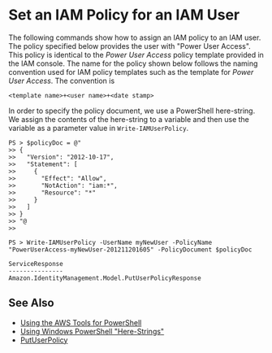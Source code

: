 # Set an IAM Policy for an IAM User<a name="pstools-iam-policy"></a>

The following commands show how to assign an IAM policy to an IAM user\. The policy specified below provides the user with "Power User Access"\. This policy is identical to the *Power User Access* policy template provided in the IAM console\. The name for the policy shown below follows the naming convention used for IAM policy templates such as the template for *Power User Access*\. The convention is

```
<template name>+<user name>+<date stamp>
```

In order to specify the policy document, we use a PowerShell here\-string\. We assign the contents of the here\-string to a variable and then use the variable as a parameter value in `Write-IAMUserPolicy`\.

```
PS > $policyDoc = @"
>> {
>>   "Version": "2012-10-17",
>>   "Statement": [
>>     {
>>       "Effect": "Allow",
>>       "NotAction": "iam:*",
>>       "Resource": "*"
>>     }
>>   ]
>> }
>> "@
>> 

PS > Write-IAMUserPolicy -UserName myNewUser -PolicyName "PowerUserAccess-myNewUser-201211201605" -PolicyDocument $policyDoc

ServiceResponse
---------------
Amazon.IdentityManagement.Model.PutUserPolicyResponse
```

## See Also<a name="pstools-seealso-iam-policy"></a>
+  [Using the AWS Tools for PowerShell](pstools-using.md) 
+  [Using Windows PowerShell "Here\-Strings"](http://technet.microsoft.com/en-us/library/ee692792.aspx) 
+  [PutUserPolicy](https://docs.aws.amazon.com/IAM/latest/APIReference/API_PutUserPolicy.html) 